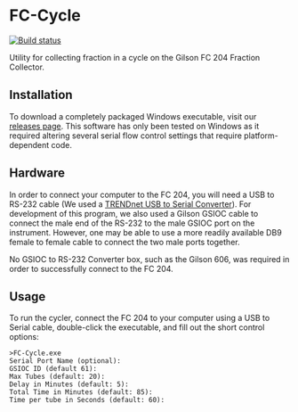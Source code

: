 # FC-Cycle

[![Build status](https://ci.appveyor.com/api/projects/status/615gjbnthy6cmtvi?svg=true)](https://ci.appveyor.com/project/naderm/fc-cycle)

Utility for collecting fraction in a cycle on the Gilson FC 204 Fraction Collector.

## Installation

To download a completely packaged Windows executable, visit our [releases page](https://github.com/white-lab/fc-cycler/releases). This software has only been tested on Windows as it required altering several serial flow control settings that require platform-dependent code.

## Hardware

In order to connect your computer to the FC 204, you will need a USB to RS-232 cable (We used a [TRENDnet USB to Serial Converter](https://www.amazon.com/TRENDnet-Converter-Prolific-Chipset-TU-S9/dp/B0007T27H8/)). For development of this program, we also used a Gilson GSIOC cable to connect the male end of the RS-232 to the male GSIOC port on the instrument. However, one may be able to use a more readily available DB9 female to female cable to connect the two male ports together.

No GSIOC to RS-232 Converter box, such as the Gilson 606, was required in order to successfully connect to the FC 204.

## Usage

To run the cycler, connect the FC 204 to your computer using a USB to Serial cable, double-click the executable, and fill out the short control options:

```
>FC-Cycle.exe
Serial Port Name (optional):
GSIOC ID (default 61):
Max Tubes (default: 20):
Delay in Minutes (default: 5):
Total Time in Minutes (default: 85):
Time per tube in Seconds (default: 60):
```
